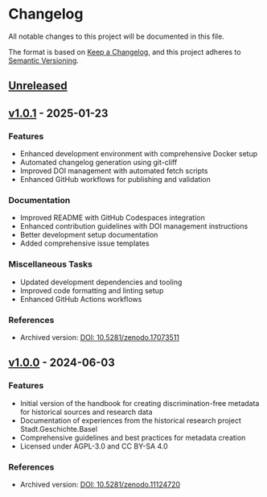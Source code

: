 # Changelog

All notable changes to this project will be documented in this file.

The format is based on [Keep a Changelog](https://keepachangelog.com/en/1.0.0/),
and this project adheres to [Semantic Versioning](https://semver.org/spec/v2.0.0.html).

## [Unreleased](https://github.com/maehr/diskriminierungsfreie-metadaten/compare/v1.0.1...HEAD)

## [v1.0.1](https://github.com/maehr/diskriminierungsfreie-metadaten/releases/tag/v1.0.1) - 2025-01-23

### Features

- Enhanced development environment with comprehensive Docker setup
- Automated changelog generation using git-cliff
- Improved DOI management with automated fetch scripts
- Enhanced GitHub workflows for publishing and validation

### Documentation

- Improved README with GitHub Codespaces integration
- Enhanced contribution guidelines with DOI management instructions
- Better development setup documentation
- Added comprehensive issue templates

### Miscellaneous Tasks

- Updated development dependencies and tooling
- Improved code formatting and linting setup
- Enhanced GitHub Actions workflows

### References

- Archived version: [DOI: 10.5281/zenodo.17073511](https://doi.org/10.5281/zenodo.17073511)

## [v1.0.0](https://github.com/maehr/diskriminierungsfreie-metadaten/releases/tag/v1.0.0) - 2024-06-03

### Features

- Initial version of the handbook for creating discrimination-free metadata for historical sources and research data
- Documentation of experiences from the historical research project Stadt.Geschichte.Basel
- Comprehensive guidelines and best practices for metadata creation
- Licensed under AGPL-3.0 and CC BY-SA 4.0

### References

- Archived version: [DOI: 10.5281/zenodo.11124720](https://doi.org/10.5281/zenodo.11124720)
